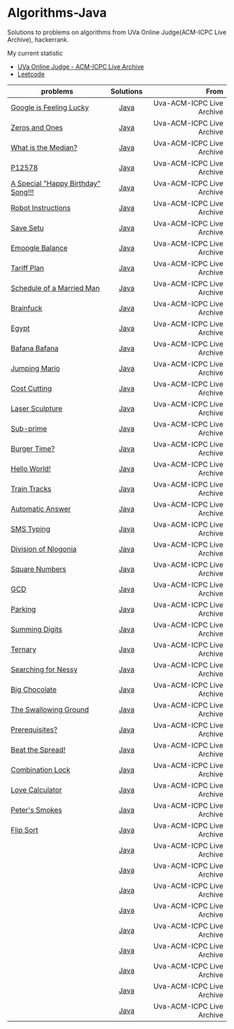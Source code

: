 # Algorithms-Java

Solutions to problems on algorithms from UVa Online Judge(ACM-ICPC Live Archive), hackerrank.

My current statistic 
  - [UVa Online Judge - ACM-ICPC Live Archive](https://uva.onlinejudge.org/index.php?option=com_onlinejudge&Itemid=14&page=show_authorstats&userid=61430) 
  - [Leetcode](https://leetcode.com/edyluisrey/)

| problems                      | Solutions  | From
| ------------------------------------------------------- |:------------:| --------------------------:|
| [Google is Feeling Lucky](https://uva.onlinejudge.org/index.php?option=com_onlinejudge&Itemid=8&page=show_problem&problem=3166)      | [Java](https://github.com/edyluisrey/Algorithms-Java/blob/master/src/uva/GoogleFeelingLucky.java)       | Uva-ACM-ICPC Live Archive        |
| [Zeros and Ones](https://uva.onlinejudge.org/index.php?option=onlinejudge&page=show_problem&problem=1265)       | [Java](https://github.com/edyluisrey/Algorithms-Java/blob/master/src/uva/ZerosOnes.java)      | Uva-ACM-ICPC Live Archive        |
| [What is the Median?](https://uva.onlinejudge.org/index.php?option=com_onlinejudge&Itemid=8&page=show_problem&problem=1048)       | [Java](https://github.com/edyluisrey/Algorithms-Java/blob/master/src/uva/WhatMedian.java)       | Uva-ACM-ICPC Live Archive        |
| [P12578](https://uva.onlinejudge.org/index.php?option=com_onlinejudge&Itemid=8&page=show_problem&problem=4023)   | [Java](https://github.com/edyluisrey/Algorithms-Java/blob/master/src/uva/P12578.java)       | Uva-ACM-ICPC Live Archive        |
| [A Special "Happy Birthday" Song!!!](https://uva.onlinejudge.org/index.php?option=com_onlinejudge&Itemid=8&page=show_problem&problem=3999)   | [Java](https://github.com/edyluisrey/Algorithms-Java/blob/master/src/uva/HappyBirthday.java)       | Uva-ACM-ICPC Live Archive        |
| [Robot Instructions](https://uva.onlinejudge.org/index.php?option=com_onlinejudge&Itemid=8&page=show_problem&problem=3947)   | [Java](https://github.com/edyluisrey/Algorithms-Java/blob/master/src/uva/RobotInstructions.java)       | Uva-ACM-ICPC Live Archive        |
| [Save Setu](https://uva.onlinejudge.org/index.php?option=com_onlinejudge&Itemid=8&page=show_problem&problem=3834)   | [Java](https://github.com/edyluisrey/Algorithms-Java/blob/master/src/uva/SaveSetu.java)       | Uva-ACM-ICPC Live Archive        |
| [Emoogle Balance](https://uva.onlinejudge.org/index.php?option=com_onlinejudge&Itemid=8&page=show_problem&problem=3431)   | [Java](https://github.com/edyluisrey/Algorithms-Java/blob/master/src/uva/EmoogleBalance.java)       | Uva-ACM-ICPC Live Archive        |
| [Tariff Plan](https://uva.onlinejudge.org/index.php?option=com_onlinejudge&Itemid=8&page=show_problem&problem=3309)   | [Java](https://github.com/edyluisrey/Algorithms-Java/blob/master/src/uva/TariffPlan.java)       | Uva-ACM-ICPC Live Archive        |
| [Schedule of a Married Man](https://uva.onlinejudge.org/index.php?option=com_onlinejudge&Itemid=8&page=show_problem&problem=3288)   | [Java](https://github.com/edyluisrey/Algorithms-Java/blob/master/src/uva/ScheduleMarriedMan.java)       | Uva-ACM-ICPC Live Archive        |
| [Brainfuck](https://uva.onlinejudge.org/index.php?option=com_onlinejudge&Itemid=8&page=show_problem&problem=3107)   | [Java](https://github.com/edyluisrey/Algorithms-Java/blob/master/src/uva/Brainfuck.java)       | Uva-ACM-ICPC Live Archive        |
| [Egypt](https://uva.onlinejudge.org/index.php?option=com_onlinejudge&Itemid=8&page=show_problem&problem=2954)   | [Java](https://github.com/edyluisrey/Algorithms-Java/blob/master/src/uva/Egypt.java)       | Uva-ACM-ICPC Live Archive        |
| [Bafana Bafana](https://uva.onlinejudge.org/index.php?option=com_onlinejudge&Itemid=8&page=show_problem&problem=2905)   | [Java](https://github.com/edyluisrey/Algorithms-Java/blob/master/src/uva/Bafana.java)       | Uva-ACM-ICPC Live Archive        |
| [Jumping Mario](https://uva.onlinejudge.org/index.php?option=com_onlinejudge&Itemid=8&page=show_problem&problem=2864)   | [Java](https://github.com/edyluisrey/Algorithms-Java/blob/master/src/uva/JumpingMario.java)       | Uva-ACM-ICPC Live Archive        |
| [Cost Cutting](https://uva.onlinejudge.org/index.php?option=com_onlinejudge&Itemid=8&page=show_problem&problem=2827)   | [Java](https://github.com/edyluisrey/Algorithms-Java/blob/master/src/uva/CostCutting.java)       | Uva-ACM-ICPC Live Archive        |
| [Laser Sculpture](https://uva.onlinejudge.org/index.php?option=com_onlinejudge&Itemid=8&page=show_problem&problem=2730)   | [Java](https://github.com/edyluisrey/Algorithms-Java/blob/master/src/uva/LaserSculpture.java)       | Uva-ACM-ICPC Live Archive        |
| [Sub-prime](https://uva.onlinejudge.org/index.php?option=com_onlinejudge&Itemid=8&page=show_problem&problem=2726)   | [Java](https://github.com/edyluisrey/Algorithms-Java/blob/master/src/uva/SubPrime.java)       | Uva-ACM-ICPC Live Archive        |
| [Burger Time?](https://uva.onlinejudge.org/index.php?option=com_onlinejudge&Itemid=8&page=show_problem&problem=2708)   | [Java](https://github.com/edyluisrey/Algorithms-Java/blob/master/src/uva/BurgerTime.java)       | Uva-ACM-ICPC Live Archive        |
| [Hello World!](https://uva.onlinejudge.org/index.php?option=com_onlinejudge&Itemid=8&page=show_problem&problem=2683)   | [Java](https://github.com/edyluisrey/Algorithms-Java/blob/master/src/uva/HelloWorld.java)       | Uva-ACM-ICPC Live Archive        |
| [Train Tracks](https://uva.onlinejudge.org/index.php?option=com_onlinejudge&Itemid=8&page=show_problem&problem=2633)   | [Java](https://github.com/edyluisrey/Algorithms-Java/blob/master/src/uva/TrainTracks.java)       | Uva-ACM-ICPC Live Archive        |
| [Automatic Answer](https://uva.onlinejudge.org/index.php?option=com_onlinejudge&Itemid=8&page=show_problem&problem=2542)   | [Java](https://github.com/edyluisrey/Algorithms-Java/blob/master/src/uva/AutomaticAnswer.java)       | Uva-ACM-ICPC Live Archive        |
| [SMS Typing](https://uva.onlinejudge.org/index.php?option=com_onlinejudge&Itemid=8&page=show_problem&problem=2525)   | [Java](https://github.com/edyluisrey/Algorithms-Java/blob/master/src/uva/SMSTyping.java)       | Uva-ACM-ICPC Live Archive        |
| [Division of Nlogonia](https://uva.onlinejudge.org/index.php?option=com_onlinejudge&Itemid=8&page=show_problem&problem=2493)   | [Java](https://github.com/edyluisrey/Algorithms-Java/blob/master/src/uva/DivisionNlogonia.java)       | Uva-ACM-ICPC Live Archive        |
| [Square Numbers](https://uva.onlinejudge.org/index.php?option=com_onlinejudge&Itemid=8&page=show_problem&problem=2456)   | [Java](https://github.com/edyluisrey/Algorithms-Java/blob/master/src/uva/SquareNumbers.java)       | Uva-ACM-ICPC Live Archive        |
| [GCD](https://uva.onlinejudge.org/index.php?option=com_onlinejudge&Itemid=8&page=show_problem&problem=2412)   | [Java](https://github.com/edyluisrey/Algorithms-Java/blob/master/src/uva/GCD.java)       | Uva-ACM-ICPC Live Archive        |
| [Parking](https://uva.onlinejudge.org/index.php?option=com_onlinejudge&Itemid=8&page=show_problem&problem=2349)   | [Java](https://github.com/edyluisrey/Algorithms-Java/blob/master/src/uva/Parking.java)       | Uva-ACM-ICPC Live Archive        |
| [Summing Digits](https://uva.onlinejudge.org/index.php?option=com_onlinejudge&Itemid=8&page=show_problem&problem=2307)   | [Java](https://github.com/edyluisrey/Algorithms-Java/blob/master/src/uva/SummingDigits.java)       | Uva-ACM-ICPC Live Archive        |
| [Ternary](https://uva.onlinejudge.org/index.php?option=com_onlinejudge&Itemid=8&page=show_problem&problem=2126)   | [Java](https://github.com/edyluisrey/Algorithms-Java/blob/master/src/uva/Ternary.java)       | Uva-ACM-ICPC Live Archive        |
| [Searching for Nessy](https://uva.onlinejudge.org/index.php?option=com_onlinejudge&Itemid=8&page=show_problem&problem=1985)   | [Java](https://github.com/edyluisrey/Algorithms-Java/blob/master/src/uva/SearchingNessy.java)       | Uva-ACM-ICPC Live Archive        |
| [Big Chocolate](https://uva.onlinejudge.org/index.php?option=com_onlinejudge&Itemid=8&page=show_problem&problem=1911)   | [Java](https://github.com/edyluisrey/Algorithms/blob/master/src/uva/BigChocolate.java)       | Uva-ACM-ICPC Live Archive        |
| [The Swallowing Ground](https://uva.onlinejudge.org/index.php?option=com_onlinejudge&Itemid=8&page=show_problem&problem=1904)   | [Java](https://github.com/edyluisrey/Algorithms/blob/master/src/uva/SwallowingGround.java)       | Uva-ACM-ICPC Live Archive        |
| [Prerequisites?](https://uva.onlinejudge.org/index.php?option=com_onlinejudge&Itemid=8&page=show_problem&problem=1860)   | [Java](https://github.com/edyluisrey/Algorithms/blob/master/src/uva/Prerequisites.java)       | Uva-ACM-ICPC Live Archive        |
| [Beat the Spread!](https://uva.onlinejudge.org/index.php?option=com_onlinejudge&Itemid=8&page=show_problem&problem=1753)   | [Java](https://github.com/edyluisrey/Algorithms/blob/master/src/uva/BeatSpread.java)       | Uva-ACM-ICPC Live Archive        |
| [Combination Lock](https://uva.onlinejudge.org/index.php?option=com_onlinejudge&Itemid=8&page=show_problem&problem=1491)   | [Java](https://github.com/edyluisrey/Algorithms/blob/master/src/uva/CombinationLock.java)       | Uva-ACM-ICPC Live Archive        |
| [Love Calculator](https://uva.onlinejudge.org/index.php?option=com_onlinejudge&Itemid=8&page=show_problem&problem=1365)   | [Java](https://github.com/edyluisrey/Algorithms/blob/master/src/uva/LoveCalculator.java)       | Uva-ACM-ICPC Live Archive        |
| [Peter's Smokes](https://uva.onlinejudge.org/index.php?option=com_onlinejudge&Itemid=8&page=show_problem&problem=1287)   | [Java](https://github.com/edyluisrey/Algorithms/blob/master/src/uva/PeterSmokes.java)       | Uva-ACM-ICPC Live Archive        |
| [Flip Sort](https://uva.onlinejudge.org/index.php?option=com_onlinejudge&Itemid=8&page=show_problem&problem=1268)   | [Java](https://github.com/edyluisrey/Algorithms/blob/master/src/uva/FlipSort.java)       | Uva-ACM-ICPC Live Archive        |
| []()   | [Java]()       | Uva-ACM-ICPC Live Archive        |
| []()   | [Java]()       | Uva-ACM-ICPC Live Archive        |
| []()   | [Java]()       | Uva-ACM-ICPC Live Archive        |
| []()   | [Java]()       | Uva-ACM-ICPC Live Archive        |
| []()   | [Java]()       | Uva-ACM-ICPC Live Archive        |
| []()   | [Java]()       | Uva-ACM-ICPC Live Archive        |
| []()   | [Java]()       | Uva-ACM-ICPC Live Archive        |
| []()   | [Java]()       | Uva-ACM-ICPC Live Archive        |
| []()   | [Java]()       | Uva-ACM-ICPC Live Archive        |
